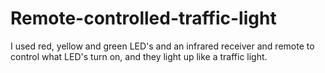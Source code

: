 # Remote-controlled-traffic-light
I used red, yellow and green LED's and an infrared receiver and remote to control what LED's turn on, and they light up like a traffic light.
